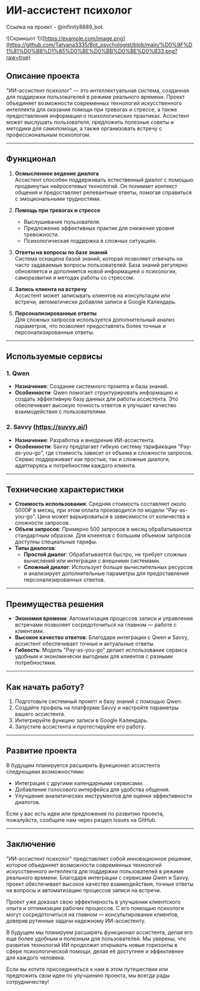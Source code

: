 # ИИ-ассистент психолог

Ссылка на проект - @infinity8889_bot

![Скриншот 1]([https://example.com/image.png](https://github.com/Tatyana3335/Bot_psychologist/blob/main/%D0%9F%D1%81%D0%B8%D1%85%D0%BE%D0%BB%D0%BE%D0%B33.png?raw=true)

## Описание проекта

"ИИ-ассистент психолог" — это интеллектуальная система, созданная для поддержки пользователей в режиме реального времени. Проект объединяет возможности современных технологий искусственного интеллекта для оказания помощи при тревогах и стрессе, а также предоставления информации о психологических практиках. Ассистент может выслушать пользователя, предложить полезные советы и методики для самопомощи, а также организовать встречу с профессиональным психологом.

---

## Функционал

1. **Осмысленное ведение диалога**  
   Ассистент способен поддерживать естественный диалог с помощью продвинутых нейросетевых технологий. Он понимает контекст общения и предоставляет релевантные ответы, помогая справиться с эмоциональными трудностями.

2. **Помощь при тревогах и стрессе**  
   - Выслушивание пользователя.
   - Предложение эффективных практик для снижения уровня тревожности.
   - Психологическая поддержка в сложных ситуациях.

3. **Ответы на вопросы по базе знаний**  
   Система оснащена базой знаний, которая позволяет отвечать на часто задаваемые вопросы пользователей. База знаний регулярно обновляется и дополняется новой информацией о психологии, саморазвитии и методах работы со стрессом.

4. **Запись клиента на встречу**  
   Ассистент может записывать клиентов на консультации или встречи, автоматически добавляя записи в Google Календарь.

5. **Персонализированные ответы**  
   Для сложных запросов используется дополнительный анализ параметров, что позволяет предоставлять более точные и персонализированные ответы.

---

## Используемые сервисы

### 1. **Qwen**
   - **Назначение**: Создание системного промпта и базы знаний.
   - **Особенности**: Qwen помогает структурировать информацию и создать эффективную базу данных для работы ассистента. Это обеспечивает высокую точность ответов и улучшает качество взаимодействия с пользователями.

### 2. **Savvy (https://suvvy.ai/)**
   - **Назначение**: Разработка и внедрение ИИ-ассистента.
   - **Особенности**: Savvy предлагает гибкую систему тарификации "Pay-as-you-go", где стоимость зависит от объема и сложности запросов. Сервис поддерживает как простые, так и сложные диалоги, адаптируясь к потребностям каждого клиента.

---

## Технические характеристики

- **Стоимость использования**: Средняя стоимость составляет около 5000₽ в месяц, при этом оплата производится по модели "Pay-as-you-go". Цена может варьироваться в зависимости от количества и сложности запросов.
- **Объем запросов**: Примерно 500 запросов в месяц обрабатываются стандартным образом. Для клиентов с большим объемом запросов доступны специальные тарифы.
- **Типы диалогов**:
  - **Простой диалог**: Обрабатывается быстро, не требует сложных вычислений или интеграции с внешними системами.
  - **Сложный диалог**: Использует больше вычислительных ресурсов и анализирует дополнительные параметры для предоставления персонализированных ответов.

---

## Преимущества решения

- **Экономия времени**: Автоматизация процессов записи и управления встречами позволяет сосредоточиться на главном — работе с клиентами.
- **Высокое качество ответов**: Благодаря интеграции с Qwen и Savvy, ассистент обеспечивает точные и актуальные ответы.
- **Гибкость**: Модель "Pay-as-you-go" делает использование сервиса удобным и экономически выгодным для клиентов с разными потребностями.

---

## Как начать работу?

1. Подготовьте системный промпт и базу знаний с помощью Qwen.
2. Создайте профиль на платформе Savvy и настройте параметры вашего ассистента.
3. Интегрируйте функцию записи в Google Календарь.
4. Запустите ассистента и протестируйте его работу.

---

## Развитие проекта

В будущем планируется расширить функционал ассистента следующими возможностями:
- Интеграция с другими календарными сервисами.
- Добавление голосового интерфейса для удобства общения.
- Улучшение аналитических инструментов для оценки эффективности диалогов.

Если у вас есть идеи или предложения по развитию проекта, пожалуйста, сообщите нам через раздел Issues на GitHub.

---

## Заключение

"ИИ-ассистент психолог" представляет собой инновационное решение, которое объединяет возможности современных технологий искусственного интеллекта для поддержки пользователей в режиме реального времени. Благодаря интеграции с сервисами Qwen и Savvy, проект обеспечивает высокое качество взаимодействия, точные ответы на вопросы и автоматизацию процессов записи на встречи.

Проект уже доказал свою эффективность в улучшении клиентского опыта и оптимизации рабочих процессов. С его помощью психологи могут сосредоточиться на главном — консультировании клиентов, доверив рутинные задачи надежному ИИ-ассистенту.

В будущем мы планируем расширять функционал ассистента, делая его еще более удобным и полезным для пользователей. Мы уверены, что развитие технологий ИИ продолжит открывать новые горизонты в сфере психологической помощи, делая её доступнее и эффективнее для каждого человека.

Если вы хотите присоединиться к нам в этом путешествии или предложить свои идеи по улучшению проекта, мы всегда рады сотрудничеству!
